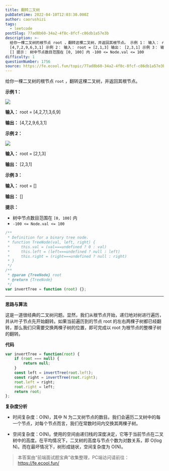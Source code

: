 ```yaml
---
title: 翻转二叉树
pubDatetime: 2022-04-10T12:03:30.000Z
author: caorushizi
tags:
  - leetcode
postSlug: 77ad8b60-34a2-4f8c-8fcf-c86db1a57e3b
description: >-
  给你一棵二叉树的根节点 root ，翻转这棵二叉树，并返回其根节点。 示例 1： 输入： root = [4,2,7,1,3,6,9] 输出：
  [4,7,2,9,6,3,1] 示例 2： 输入： root = [2,1,3] 输出： [2,3,1] 示例 3： 输入： root = [] 输出：
  [] 提示： 树中节点数目范围在 [0, 100] 内 -100 <= Node.val <= 100
difficulty: 1
questionNumber: 1756
source: https://fe.ecool.fun/topic/77ad8b60-34a2-4f8c-8fcf-c86db1a57e3b
---
```


给你一棵二叉树的根节点 `root` ，翻转这棵二叉树，并返回其根节点。

**示例 1：**

![](https://assets.leetcode.com/uploads/2021/03/14/invert1-tree.jpg)

**输入：** root = [4,2,7,1,3,6,9]

**输出：** [4,7,2,9,6,3,1]

**示例 2：**

![](https://assets.leetcode.com/uploads/2021/03/14/invert2-tree.jpg)

**输入：** root = [2,1,3]

**输出：** [2,3,1]

**示例 3：**

**输入：** root = []

**输出：** []

**提示：**

- 树中节点数目范围在 `[0, 100]` 内
- `-100 <= Node.val <= 100`

```js
/**
 * Definition for a binary tree node.
 * function TreeNode(val, left, right) {
 *     this.val = (val===undefined ? 0 : val)
 *     this.left = (left===undefined ? null : left)
 *     this.right = (right===undefined ? null : right)
 * }
 */
/**
 * @param {TreeNode} root
 * @return {TreeNode}
 */
var invertTree = function (root) {};
```

---

**思路与算法**

这是一道很经典的二叉树问题。显然，我们从根节点开始，递归地对树进行遍历，并从叶子节点先开始翻转。如果当前遍历到的节点 root 的左右两棵子树都已经翻转，那么我们只需要交换两棵子树的位置，即可完成以 root 为根节点的整棵子树的翻转。

**代码**

```javascript
var invertTree = function(root) {
    if (root === null) {
        return null;
    }
    const left = invertTree(root.left);
    const right = invertTree(root.right);
    root.left = right;
    root.right = left;
    return root;
};
```

**复杂度分析**

- 时间复杂度：O(N)，其中 N 为二叉树节点的数目。我们会遍历二叉树中的每一个节点，对每个节点而言，我们在常数时间内交换其两棵子树。

- 空间复杂度：O(N)。使用的空间由递归栈的深度决定，它等于当前节点在二叉树中的高度。在平均情况下，二叉树的高度与节点个数为对数关系，即 O(log N)。而在最坏情况下，树形成链状，空间复杂度为 O(N)。

> 本答案由“前端面试题宝典”收集整理，PC端访问请前往： https://fe.ecool.fun/
